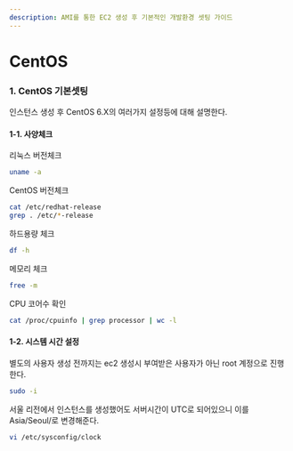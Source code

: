 ```yaml
---
description: AMI를 통한 EC2 생성 후 기본적인 개발환경 셋팅 가이드
---
```


# CentOS

### 1. CentOS 기본셋팅
인스턴스 생성 후 CentOS 6.X의 여러가지 설정등에 대해 설명한다.

#### 1-1. 사양체크

리눅스 버전체크
```bash
uname -a
```

CentOS 버전체크
```bash
cat /etc/redhat-release
grep . /etc/*-release
```

하드용량 체크
```bash
df -h
```

메모리 체크
```bash
free -m
```

CPU 코어수 확인
```bash
cat /proc/cpuinfo | grep processor | wc -l
```


#### 1-2. 시스템 시간 설정

별도의 사용자 생성 전까지는 ec2 생성시 부여받은 사용자가 아닌 root 계정으로 진행한다.
```bash
sudo -i
```

서울 리전에서 인스턴스를 생성했어도 서버시간이 UTC로 되어있으니 이를 Asia/Seoul/로 변경해준다.

```bash
vi /etc/sysconfig/clock
```